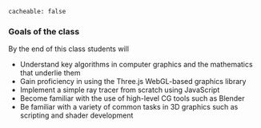 ```
cacheable: false
```

### Goals of the class

By the end of this class students will

*  Understand key algorithms in computer graphics and the mathematics that underlie them
*  Gain proficiency in using the Three.js WebGL-based graphics library
*  Implement a simple ray tracer from scratch using JavaScript
*  Become familiar with the use of high-level CG tools such as Blender
*  Be familiar with a variety of common tasks in 3D graphics such as scripting and shader development
